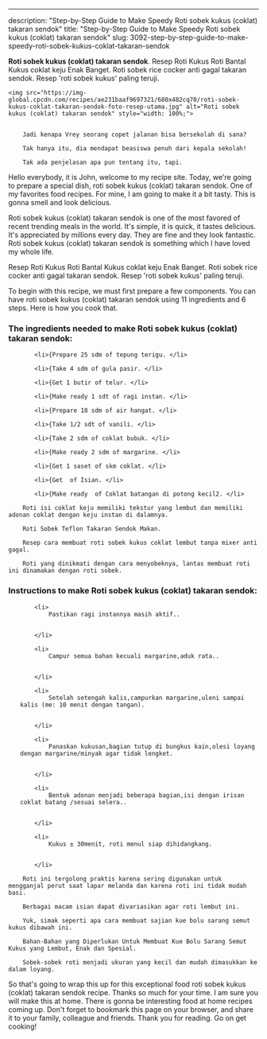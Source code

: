 ---
description: "Step-by-Step Guide to Make Speedy Roti sobek kukus (coklat) takaran sendok"
title: "Step-by-Step Guide to Make Speedy Roti sobek kukus (coklat) takaran sendok"
slug: 3092-step-by-step-guide-to-make-speedy-roti-sobek-kukus-coklat-takaran-sendok

<p>
	<strong>Roti sobek kukus (coklat) takaran sendok</strong>. 
	Resep Roti Kukus Roti Bantal Kukus coklat keju Enak Banget. Roti sobek rice cocker anti gagal takaran sendok. Resep &#39;roti sobek kukus&#39; paling teruji.
</p>
<p>
	
	<img src="https://img-global.cpcdn.com/recipes/ae231baaf9697321/680x482cq70/roti-sobek-kukus-coklat-takaran-sendok-foto-resep-utama.jpg" alt="Roti sobek kukus (coklat) takaran sendok" style="width: 100%;">
	
	
		Jadi kenapa Vrey seorang copet jalanan bisa bersekolah di sana?
	
		Tak hanya itu, dia mendapat beasiswa penuh dari kepala sekolah!
	
		Tak ada penjelasan apa pun tentang itu, tapi.
	
</p>
<p>
	Hello everybody, it is John, welcome to my recipe site. Today, we're going to prepare a special dish, roti sobek kukus (coklat) takaran sendok. One of my favorites food recipes. For mine, I am going to make it a bit tasty. This is gonna smell and look delicious.
</p>
	
<p>
	Roti sobek kukus (coklat) takaran sendok is one of the most favored of recent trending meals in the world. It's simple, it is quick, it tastes delicious. It's appreciated by millions every day. They are fine and they look fantastic. Roti sobek kukus (coklat) takaran sendok is something which I have loved my whole life.
</p>
<p>
	Resep Roti Kukus Roti Bantal Kukus coklat keju Enak Banget. Roti sobek rice cocker anti gagal takaran sendok. Resep &#39;roti sobek kukus&#39; paling teruji.
</p>

<p>
To begin with this recipe, we must first prepare a few components. You can have roti sobek kukus (coklat) takaran sendok using 11 ingredients and 6 steps. Here is how you cook that.
</p>

<h3>The ingredients needed to make Roti sobek kukus (coklat) takaran sendok:</h3>

<ol>
	
		<li>{Prepare 25 sdm of tepung terigu. </li>
	
		<li>{Take 4 sdm of gula pasir. </li>
	
		<li>{Get 1 butir of telur. </li>
	
		<li>{Make ready 1 sdt of ragi instan. </li>
	
		<li>{Prepare 18 sdm of air hangat. </li>
	
		<li>{Take 1/2 sdt of vanili. </li>
	
		<li>{Take 2 sdm of coklat bubuk. </li>
	
		<li>{Make ready 2 sdm of margarine. </li>
	
		<li>{Get 1 saset of skm coklat. </li>
	
		<li>{Get  of Isian. </li>
	
		<li>{Make ready  of Coklat batangan di potong kecil2. </li>
	
</ol>
<p>
	
		Roti isi coklat keju memiliki tekstur yang lembut dan memiliki adonan coklat dengan keju instan di dalamnya.
	
		Roti Sobek Teflon Takaran Sendok Makan.
	
		Resep cara membuat roti sobek kukus coklat lembut tanpa mixer anti gagal.
	
		Roti yang dinikmati dengan cara menyobeknya, lantas membuat roti ini dinamakan dengan roti sobek.
	
</p>

<h3>Instructions to make Roti sobek kukus (coklat) takaran sendok:</h3>

<ol>
	
		<li>
			Pastikan ragi instannya masih aktif..
			
			
		</li>
	
		<li>
			Campur semua bahan kecuali margarine,aduk rata..
			
			
		</li>
	
		<li>
			Setelah setengah kalis,campurkan margarine,uleni sampai kalis (me: 10 menit dengan tangan).
			
			
		</li>
	
		<li>
			Panaskan kukusan,bagian tutup di bungkus kain,olesi loyang dengan margarine/minyak agar tidak lengket.
			
			
		</li>
	
		<li>
			Bentuk adonan menjadi beberapa bagian,isi dengan irisan coklat batang /sesuai selera..
			
			
		</li>
	
		<li>
			Kukus ± 30menit, roti menul siap dihidangkang.
			
			
		</li>
	
</ol>

<p>
	
		Roti ini tergolong praktis karena sering digunakan untuk mengganjal perut saat lapar melanda dan karena roti ini tidak mudah basi.
	
		Berbagai macam isian dapat divariasikan agar roti lembut ini.
	
		Yuk, simak seperti apa cara membuat sajian kue bolu sarang semut kukus dibawah ini.
	
		Bahan-Bahan yang Diperlukan Untuk Membuat Kue Bolu Sarang Semut Kukus yang Lembut, Enak dan Spesial.
	
		Sobek-sobek roti menjadi ukuran yang kecil dan mudah dimasukkan ke dalam loyang.
	
</p>

<p>
	So that's going to wrap this up for this exceptional food roti sobek kukus (coklat) takaran sendok recipe. Thanks so much for your time. I am sure you will make this at home. There is gonna be interesting food at home recipes coming up. Don't forget to bookmark this page on your browser, and share it to your family, colleague and friends. Thank you for reading. Go on get cooking!
</p>
